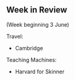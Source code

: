## Week in Review

(Week beginning 3 June)

Travel:
* Cambridge

Teaching Machines:
* Harvard for Skinner
